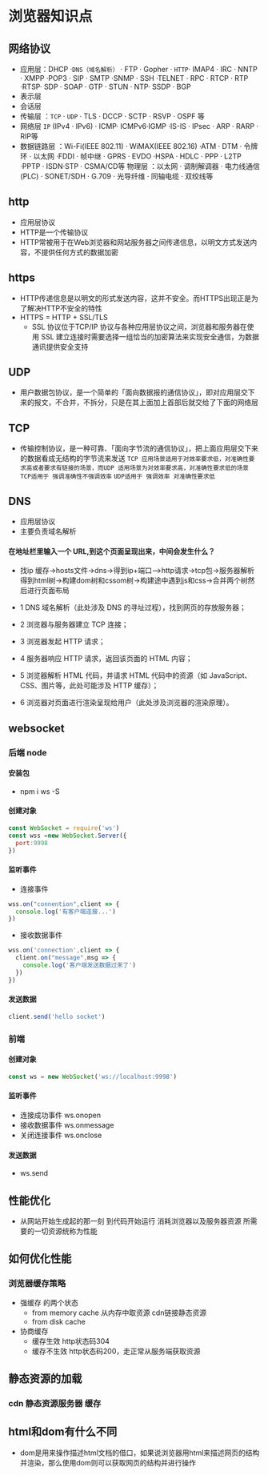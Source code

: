 # 浏览器知识点
## 网络协议

  - 应用层：DHCP ·`DNS（域名解析）` · FTP · Gopher · `HTTP`· IMAP4 · IRC · NNTP · XMPP ·POP3 · SIP · SMTP ·SNMP · SSH ·TELNET · RPC · RTCP · RTP ·RTSP· SDP · SOAP · GTP · STUN · NTP· SSDP · BGP
  - 表示层
  - 会话层
  - 传输层 ：`TCP` · `UDP` · TLS · DCCP · SCTP · RSVP · OSPF 等
  - 网络层 `IP` (IPv4 · IPv6) · ICMP· ICMPv6·IGMP ·IS-IS · IPsec · ARP · RARP · RIP等
  - 数据链路层 ：Wi-Fi(IEEE 802.11) · WiMAX(IEEE 802.16) ·ATM · DTM · 令牌环 · 以太网 ·FDDI · 帧中继 · GPRS · EVDO ·HSPA · HDLC · PPP · L2TP ·PPTP · ISDN·STP · CSMA/CD等
物理层 ：以太网 · 调制解调器 · 电力线通信(PLC) · SONET/SDH · G.709 · 光导纤维 · 同轴电缆 · 双绞线等
## http
  - 应用层协议
  - HTTP是一个传输协议
  - HTTP常被用于在Web浏览器和网站服务器之间传递信息，以明文方式发送内容，不提供任何方式的数据加密
## https
  - HTTP传递信息是以明文的形式发送内容，这并不安全。而HTTPS出现正是为了解决HTTP不安全的特性
  - HTTPS = HTTP + SSL/TLS
    - SSL 协议位于TCP/IP 协议与各种应用层协议之间，浏览器和服务器在使用 SSL 建立连接时需要选择一组恰当的加密算法来实现安全通信，为数据通讯提供安全支持
## UDP
  - 用户数据包协议，是一个简单的「面向数据报的通信协议」，即对应用层交下来的报文，不合并，不拆分，只是在其上面加上首部后就交给了下面的网络层
## TCP
  - 传输控制协议，是一种可靠、「面向字节流的通信协议」，把上面应用层交下来的数据看成无结构的字节流来发送
  `TCP 应用场景适用于对效率要求低，对准确性要求高或者要求有链接的场景，而UDP 适用场景为对效率要求高，对准确性要求低的场景`
  `TCP适用于 强调准确性不强调效率`
  `UDP适用于 强调效率 对准确性要求低`
## DNS
  - 应用层协议
  - 主要负责域名解析
#### 在地址栏里输入一个 URL,到这个页面呈现出来，中间会发生什么？
  - 找ip 缓存->hosts文件->dns->得到ip+端口—>http请求->tcp包->服务器解析得到html树->构建dom树和cssom树->构建途中遇到js和css->合并两个树然后进行页面布局
  - 1 DNS 域名解析（此处涉及 DNS 的寻址过程），找到网页的存放服务器；

  - 2 浏览器与服务器建立 TCP 连接；

  - 3 浏览器发起 HTTP 请求；

  - 4 服务器响应 HTTP 请求，返回该页面的 HTML 内容；

  - 5 浏览器解析 HTML 代码，并请求 HTML 代码中的资源（如 JavaScript、CSS、图片等，此处可能涉及 HTTP 缓存）；

  - 6 浏览器对页面进行渲染呈现给用户（此处涉及浏览器的渲染原理）。
## websocket
### 后端 node
#### 安装包 
- npm i ws -S
#### 创建对象
```javascript
const WebSocket = require('ws')
const wss =new WebSocket.Server({
  port:9998
})
```
#### 监听事件
  - 连接事件
 ```javascript
 wss.on("connention",client => {
   console.log('有客户端连接...')
 })
 ``` 
 - 接收数据事件
```javascript
wss.on('connection',client => {
  client.on("message",msg => {
    console.log('客户端发送数据过来了')
  })
})
```
#### 发送数据
```javascript
client.send('hello socket')
```
### 前端
#### 创建对象
```javascript
const ws = new WebSocket('ws://localhost:9998')
```
#### 监听事件
- 连接成功事件 ws.onopen
- 接收数据事件 ws.onmessage
- 关闭连接事件 ws.onclose
#### 发送数据
- ws.send
## 性能优化
  - 从网站开始生成起的那一刻 到代码开始运行 消耗浏览器以及服务器资源 所需要的一切资源统称为性能 
## 如何优化性能
### 浏览器缓存策略
- 强缓存 的两个状态
  - from memory cache 从内存中取资源 cdn链接静态资源
  - from disk cache
- 协商缓存
  - 缓存生效 http状态码304
  - 缓存不生效 http状态码200，走正常从服务端获取资源
## 静态资源的加载
### cdn 静态资源服务器 缓存
## html和dom有什么不同
- dom是用来操作描述html文档的借口，如果说浏览器用html来描述网页的结构并渲染，那么使用dom则可以获取网页的结构并进行操作